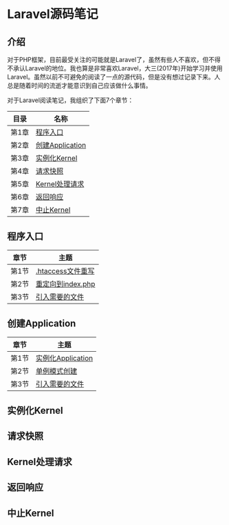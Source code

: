 # Laravel源码笔记

## 介绍

对于PHP框架，目前最受关注的可能就是Laravel了，虽然有些人不喜欢，但不得不承认Laravel的地位。我也算是非常喜欢Laravel，大三(2017年)开始学习并使用Laravel。虽然以前不可避免的阅读了一点的源代码，但是没有想过记录下来。人总是随着时间的流逝才能意识到自己应该做什么事情。

对于Laravel阅读笔记，我组织了下面7个章节：

| 目录 | 名称 |
|---|---|
| 第1章 | [程序入口](#p1) |
| 第2章 | [创建Application](#p2) |
| 第3章 | [实例化Kernel](#p3) |
| 第4章 | [请求快照](#p4) |
| 第5章 | [Kernel处理请求](#p5) |
| 第6章 | [返回响应](#p6) |
| 第7章 | [中止Kernel](#p7) |

## <span id="p1">程序入口</span>

| 章节 | 主题 |
|---|---|
| 第1节 | [.htaccess文件重写](./1.程序入口/1.md) |
| 第2节 | [重定向到index.php](./1.程序入口/2.md) |
| 第3节 | [引入需要的文件](./1.程序入口/3.md) |

## <span id="p2">创建Application</span>

| 章节 | 主题 |
|---|---|
| 第1节 | [实例化Application](./1.程序入口/1.md) |
| 第2节 | [单例模式创建](./1.程序入口/2.md) |
| 第3节 | [引入需要的文件](./1.程序入口/3.md) |

## <span id="p3">实例化Kernel</span>

## <span id="p4">请求快照</span>

## <span id="p5">Kernel处理请求</span>

## <span id="p6">返回响应</span>

## <span id="p7">中止Kernel</span>

